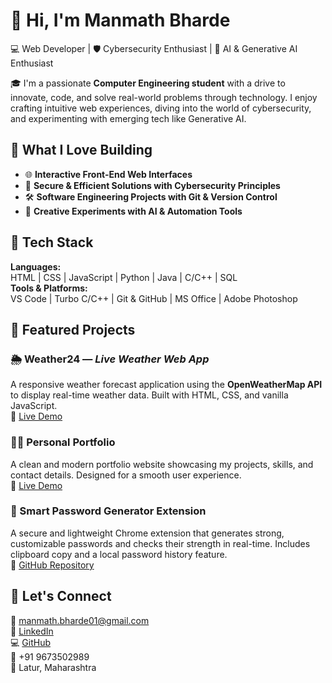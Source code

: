 # 👋 Hi, I'm **Manmath Bharde**  
💻 Web Developer | 🛡️ Cybersecurity Enthusiast | 🤖 AI & Generative AI Enthusiast 

🎓 I'm a passionate **Computer Engineering student** with a drive to innovate, code, and solve real-world problems through technology. I enjoy crafting intuitive web experiences, diving into the world of cybersecurity, and experimenting with emerging tech like Generative AI.

## 🚀 What I Love Building
- 🌐 **Interactive Front-End Web Interfaces**
- 🔐 **Secure & Efficient Solutions with Cybersecurity Principles**
- 🛠️ **Software Engineering Projects with Git & Version Control**
- 🤖 **Creative Experiments with AI & Automation Tools**

## 🧰 Tech Stack

**Languages:**  
HTML | CSS | JavaScript | Python | Java | C/C++ | SQL   
**Tools & Platforms:**  
VS Code | Turbo C/C++ | Git & GitHub | MS Office | Adobe Photoshop 

## 💼 Featured Projects

### 🌦️ Weather24 — *Live Weather Web App*  
A responsive weather forecast application using the **OpenWeatherMap API** to display real-time weather data. Built with HTML, CSS, and vanilla JavaScript.  
🔗 [Live Demo](https://manu-char.github.io/Weather24/)

### 🧑‍💻 Personal Portfolio  
A clean and modern portfolio website showcasing my projects, skills, and contact details. Designed for a smooth user experience.  
🔗 [Live Demo](https://manu-char.github.io/MyPortfolio/)

### 🔐 Smart Password Generator Extension  
A secure and lightweight Chrome extension that generates strong, customizable passwords and checks their strength in real-time. Includes clipboard copy and a local password history feature.  
🔗 [GitHub Repository](https://github.com/manu-Char/smart-password-generator-extension)

## 🤝 Let's Connect

📧 [manmath.bharde01@gmail.com](mailto:manmath.bharde01@gmail.com)  
💼 [LinkedIn](https://www.linkedin.com/in/manmath-bharde-1a406b35a/)  
💻 [GitHub](https://github.com/manu-Char)  
📱 +91 9673502989  
📍 Latur, Maharashtra  
